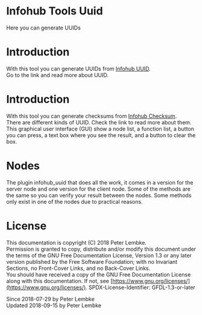 # Infohub Tools Uuid

Here you can generate UUIDs

# Introduction

With this tool you can generate UUIDs from [Infohub UUID](plugin,infohub_uuid).  
Go to the link and read more about UUID.

# Introduction

With this tool you can generate checksums from [Infohub Checksum](plugin,infohub_checksum).  
There are different kinds of UUID. Check the link to read more about them.  
This graphical user interface (GUI) show a node list, a function list, a button you can press, a text box where you see
the result, and a button to clear the box.

# Nodes

The plugin infohub_uuid that does all the work, it comes in a version for the server node and one version for the client
node. Some of the methods are the same so you can verify your result between the nodes. Some methods only exist in one
of the nodes due to practical reasons.

# License

This documentation is copyright (C) 2018 Peter Lembke.  
Permission is granted to copy, distribute and/or modify this document under the terms of the GNU Free Documentation
License, Version 1.3 or any later version published by the Free Software Foundation; with no Invariant Sections, no
Front-Cover Links, and no Back-Cover Links.  
You should have received a copy of the GNU Free Documentation License along with this documentation. If not,
see [https://www.gnu.org/licenses/](https://www.gnu.org/licenses/). SPDX-License-Identifier: GFDL-1.3-or-later

Since 2018-07-29 by Peter Lembke  
Updated 2018-09-15 by Peter Lembke  
